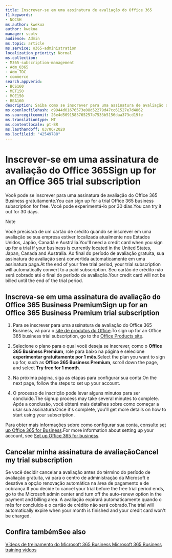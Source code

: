 ```yaml
---
title: Inscrever-se em uma assinatura de avaliação do Office 365
f1.keywords:
- NOCSH
ms.author: kwekua
author: kwekua
manager: scotv
audience: Admin
ms.topic: article
ms.service: o365-administration
localization_priority: Normal
ms.collection:
- M365-subscription-management
- Adm_O365
- Adm_TOC
- commerce
search.appverid:
- BCS160
- MET150
- MOE150
- BEA160
description: Saiba como se inscrever para uma assinatura de avaliação do Office 365 for Business.
ms.openlocfilehash: d9944d01676573e08d52279d47cc61527e7d4862
ms.sourcegitcommit: 26e4d5091583765257b7533b5156daa373cd19fe
ms.translationtype: MT
ms.contentlocale: pt-BR
ms.lasthandoff: 03/06/2020
ms.locfileid: "42549788"
---
```

# <a name="sign-up-for-an-office-365-trial-subscription"></a><span data-ttu-id="313f6-103">Inscrever-se em uma assinatura de avaliação do Office 365</span><span class="sxs-lookup"><span data-stu-id="313f6-103">Sign up for an Office 365 trial subscription</span></span>

<span data-ttu-id="313f6-104">Você pode se inscrever para uma assinatura de avaliação do Office 365 Business gratuitamente.</span><span class="sxs-lookup"><span data-stu-id="313f6-104">You can sign up for a trial Office 365 business subscription for free.</span></span> <span data-ttu-id="313f6-105">Você pode experimentá-lo por 30 dias.</span><span class="sxs-lookup"><span data-stu-id="313f6-105">You can try it out for 30 days.</span></span>

> [!NOTE]
> <span data-ttu-id="313f6-106">Você precisará de um cartão de crédito quando se inscrever em uma avaliação se sua empresa estiver localizada atualmente nos Estados Unidos, Japão, Canadá e Austrália.</span><span class="sxs-lookup"><span data-stu-id="313f6-106">You'll need a credit card when you sign up for a trial if your business is currently located in the United States, Japan, Canada and Australia.</span></span> <span data-ttu-id="313f6-107">Ao final do período de avaliação gratuita, sua assinatura de avaliação será convertida automaticamente em uma assinatura paga.</span><span class="sxs-lookup"><span data-stu-id="313f6-107">At the end of your free trial period, your trial subscription will automatically convert to a paid subscription.</span></span> <span data-ttu-id="313f6-108">Seu cartão de crédito não será cobrado até o final do período de avaliação.</span><span class="sxs-lookup"><span data-stu-id="313f6-108">Your credit card will not be billed until the end of the trial period.</span></span>

## <a name="sign-up-for-an-office-365-business-premium-trial-subscription"></a><span data-ttu-id="313f6-109">Inscreva-se em uma assinatura de avaliação do Office 365 Business Premium</span><span class="sxs-lookup"><span data-stu-id="313f6-109">Sign up for an Office 365 Business Premium trial subscription</span></span>

1. <span data-ttu-id="313f6-110">Para se inscrever para uma assinatura de avaliação do Office 365 Business, vá para o [site de produtos do Office](https://www.aka.ms/office365signup).</span><span class="sxs-lookup"><span data-stu-id="313f6-110">To sign up for an Office 365 business trial subscription, go to the [Office Products site](https://www.aka.ms/office365signup).</span></span> 
    
2. <span data-ttu-id="313f6-111">Selecione o plano para o qual você deseja se inscrever, como o **Office 365 Business Premium**, role para baixo na página e selecione **experimentar gratuitamente por 1 mês**.</span><span class="sxs-lookup"><span data-stu-id="313f6-111">Select the plan you want to sign up for, such as **Office 365 Business Premium**, scroll down the page, and select **Try free for 1 month**.</span></span>
    
3. <span data-ttu-id="313f6-112">Na próxima página, siga as etapas para configurar sua conta.</span><span class="sxs-lookup"><span data-stu-id="313f6-112">On the next page, follow the steps to set up your account.</span></span>

4. <span data-ttu-id="313f6-113">O processo de inscrição pode levar alguns minutos para ser concluído.</span><span class="sxs-lookup"><span data-stu-id="313f6-113">The signup process may take several minutes to complete.</span></span> <span data-ttu-id="313f6-114">Após a conclusão, você obterá mais detalhes sobre como começar a usar sua assinatura.</span><span class="sxs-lookup"><span data-stu-id="313f6-114">Once it's complete, you'll get more details on how to start using your subscription.</span></span>

<span data-ttu-id="313f6-115">Para obter mais informações sobre como configurar sua conta, consulte [set up Office 365 for Business](../admin/setup/setup.md).</span><span class="sxs-lookup"><span data-stu-id="313f6-115">For more information about setting up your account, see [Set up Office 365 for business](../admin/setup/setup.md).</span></span>

## <a name="cancel-my-trial-subscription"></a><span data-ttu-id="313f6-116">Cancelar minha assinatura de avaliação</span><span class="sxs-lookup"><span data-stu-id="313f6-116">Cancel my trial subscription</span></span>

<span data-ttu-id="313f6-117">Se você decidir cancelar a avaliação antes do término do período de avaliação gratuita, vá para o centro de administração da Microsoft e desative a opção renovação automática na área de pagamento e de cobrança.</span><span class="sxs-lookup"><span data-stu-id="313f6-117">If you decide to cancel your trial before the free trial period ends, go to the Microsoft admin center and turn off the auto-renew option in the payment and billing area.</span></span> <span data-ttu-id="313f6-118">A avaliação expirará automaticamente quando o mês for concluído e o cartão de crédito não será cobrado.</span><span class="sxs-lookup"><span data-stu-id="313f6-118">The trial will automatically expire when your month is finished and your credit card won't be charged.</span></span>

## <a name="see-also"></a><span data-ttu-id="313f6-119">Confira também</span><span class="sxs-lookup"><span data-stu-id="313f6-119">See also</span></span>

[<span data-ttu-id="313f6-120">Vídeos de treinamento do Microsoft 365 Business </span><span class="sxs-lookup"><span data-stu-id="313f6-120">Microsoft 365 Business training videos</span></span>](https://support.office.com/article/6ab4bbcd-79cf-4000-a0bd-d42ce4d12816)
